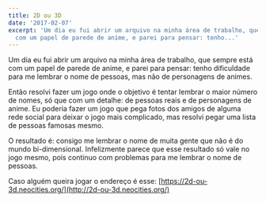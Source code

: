 ```yaml
---
title: 2D ou 3D
date: '2017-02-07'
excerpt: 'Um dia eu fui abrir um arquivo na minha área de trabalho, que sempre está
  com um papel de parede de anime, e parei para pensar: tenho...'
---
```




Um dia eu fui abrir um arquivo na minha área de trabalho, que sempre está com um papel de parede de anime, e parei para pensar: tenho dificuldade para me lembrar o nome de pessoas, mas não de personagens de animes.

Então resolvi fazer um jogo onde o objetivo é tentar lembrar o maior número de nomes, só que com um detalhe: de pessoas reais e de personagens de anime. Eu poderia fazer um jogo que pega fotos dos amigos de alguma rede social para deixar o jogo mais complicado, mas resolvi pegar uma lista de pessoas famosas mesmo.

O resultado é: consigo me lembrar o nome de muita gente que não é do mundo bi-dimensional. Infelizmente parece que esse resultado só vale no jogo mesmo, pois continuo com problemas para me lembrar o nome de pessoas.

Caso alguém queira jogar o endereço é esse: [https://2d-ou-3d.neocities.org/](http://2d-ou-3d.neocities.org/)